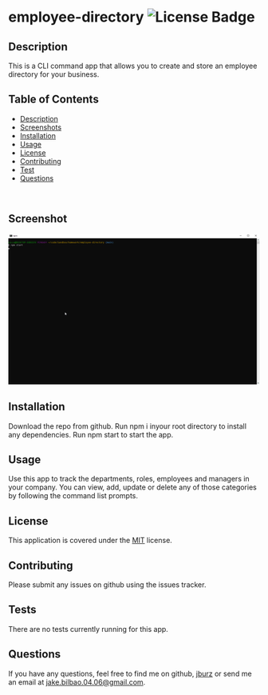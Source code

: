 # employee-directory   ![License Badge](https://img.shields.io/badge/License-MIT-blue)
## Description  
This is a CLI command app that allows you to create and store an employee directory for your business.
<br>

## Table of Contents
  * [Description](#Description)
  * [Screenshots](#Screenshot)
  * [Installation](#Installation)
  * [Usage](#Usage)
  * [License](#License)
  * [Contributing](#Contributing)
  * [Test](#Tests)
  * [Questions](#Questions)
<br>

## Screenshot
![gif of cli app](./assets/demo.gif)

## Installation
Download the repo from github.  Run npm i inyour root directory to install any dependencies.  Run npm start to start the app.
<br>

## Usage
Use this app to track the departments, roles, employees and managers in your company.  You can view, add, update or delete any of those categories by following the command list prompts.
<br>

## License
This application is covered under the [MIT](https://www.opensource.org/licenses) license.
<br>

## Contributing
Please submit any issues on github using the issues tracker.
<br>

## Tests
There are no tests currently running for this app.
<br>

## Questions
If you have any questions, feel free to find me on github, [jburz](https://www.github.com/jburz) or send me an email at jake.bilbao.04.06@gmail.com.
  